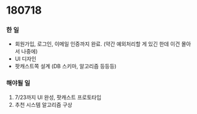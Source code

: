 # 180718

### 한 일
- 회원가입, 로그인, 이메일 인증까지 완료. (약간 예외처리할 게 있긴 한데 이건 몰아서 나중에)
- UI 디자인
- 팟캐스트쪽 설계 (DB 스키마, 알고리즘 등등등)


### 해야될 일
1. 7/23까지 UI 완성, 팟캐스트 프로토타입
2. 추천 시스템 알고리즘 구상

